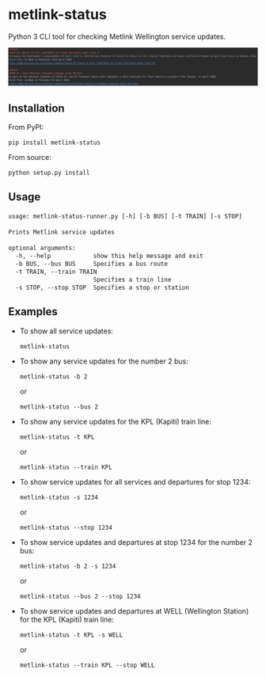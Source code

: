 # metlink-status
Python 3 CLI tool for checking Metlink Wellington service updates.

![Example Output Screenshot](https://raw.githubusercontent.com/finncodes/metlink-status/master/docs/example_output.png)

## Installation

From PyPI:
```shell script
pip install metlink-status
```

From source:
```shell script
python setup.py install
```

## Usage
```
usage: metlink-status-runner.py [-h] [-b BUS] [-t TRAIN] [-s STOP]

Prints Metlink service updates

optional arguments:
  -h, --help            show this help message and exit
  -b BUS, --bus BUS     Specifies a bus route
  -t TRAIN, --train TRAIN
                        Specifies a train line
  -s STOP, --stop STOP  Specifies a stop or station
```

## Examples

- To show all service updates:
    ```shell script
    metlink-status
    ```

- To show any service updates for the number 2 bus:
    ```shell script
    metlink-status -b 2
    ```
    or
    ```shell script
    metlink-status --bus 2
    ```

- To show any service updates for the KPL (Kapiti) train line:
    ```shell script
    metlink-status -t KPL
    ```
    or
    ```shell script
    metlink-status --train KPL
    ```

- To show service updates for all services and departures for stop 1234:
  ```shell script
  metlink-status -s 1234
  ```
  or
  ```shell script
  metlink-status --stop 1234
  ```

- To show service updates and departures at stop 1234 for the number 2 bus:
  ```shell script
  metlink-status -b 2 -s 1234
  ```
  or
  ```shell script
  metlink-status --bus 2 --stop 1234
  ```

- To show service updates and departures at WELL (Wellington Station) for the KPL (Kapiti) train line:
  ```shell script
  metlink-status -t KPL -s WELL
  ```
  or
  ```shell script
  metlink-status --train KPL --stop WELL
  ```